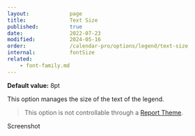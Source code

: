 ```yaml
---
layout:             page
title:              Text Size
published:          true
date:               2022-07-23
modified:           2024-05-16
order:              /calendar-pro/options/legend/text-size
internal:           fontSize
related:
    - font-family.md
---
```

**Default value:** 8pt

This option manages the size of the text of the legend.

> This option is not controllable through a [Report Theme](../../features/themes.md).

<todo>Screenshot</todo>